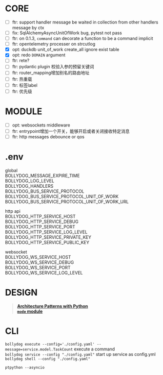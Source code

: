 # CORE

- [ ] ftr: support handler message be waited in collection from other handlers message by ctx
- [ ] fix: SqlAlchemyAsyncUnitOfWork bug, pytest not pass
- [ ] ftr: on 0.1.3, `command` can decorate a function to be a command implicit
- [ ] ftr: opentelemetry processer on strcutlog
- [X] opt: duckdb unit_of_work create_all ignore exist table
- [X] opt: redo `DOMAIN` argument
- [ ] ftr: rete?
- [ ] ftr: pydantic plugin 校验入参的预留关键词
- [ ] ftr: router_mapping增加别名的路由地址
- [ ] ftr: 热重载
- [ ] ftr: 标签label
- [ ] ftr: 优先级

# MODULE

- [ ] opt: websockets middleware
- [ ] ftr: entrypoint增加一个开关，能够开启或者关闭接收特定消息
- [ ] ftr: http messages debounce or qos

# .env

global  
BOLLYDOG_MESSAGE_EXPIRE_TIME  
BOLLYDOG_LOG_LEVEL  
BOLLYDOG_HANDLERS  
BOLLYDOG_BUS_SERVICE_PROTOCOL  
BOLLYDOG_BUS_SERVICE_PROTOCOL_UNIT_OF_WORK  
BOLLYDOG_BUS_SERVICE_PROTOCOL_UNIT_OF_WORK_URL  

http api  
BOLLYDOG_HTTP_SERVICE_HOST  
BOLLYDOG_HTTP_SERVICE_DEBUG  
BOLLYDOG_HTTP_SERVICE_PORT  
BOLLYDOG_HTTP_SERVICE_LOG_LEVEL  
BOLLYDOG_HTTP_SERVICE_PRIVATE_KEY  
BOLLYDOG_HTTP_SERVICE_PUBLIC_KEY  

websocket  
BOLLYDOG_WS_SERVICE_HOST  
BOLLYDOG_WS_SERVICE_DEBUG  
BOLLYDOG_WS_SERVICE_PORT  
BOLLYDOG_WS_SERVICE_LOG_LEVEL  


# DESIGN

> [__Architecture Patterns with Python__](https://www.cosmicpython.com/book/preface.html)  
> [__`mode` module__](https://github.com/faust-streaming/mode)

# CLI

 `bollydog execute --config='./config.yaml' --message=service.model.TaskCount` execute a command  
 `bollydog service --config "./config.yaml"` start up service as config.yml  
 `bollydog shell --config "./config.yaml" `   

```shell
ptpython --asyncio
```